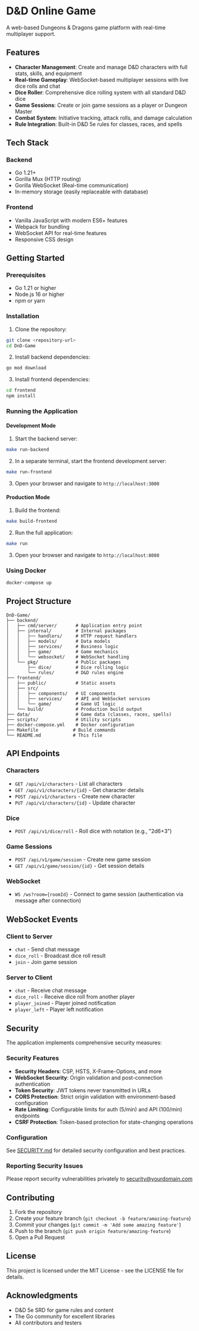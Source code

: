 # D&D Online Game

A web-based Dungeons & Dragons game platform with real-time multiplayer support.

## Features

- **Character Management**: Create and manage D&D characters with full stats, skills, and equipment
- **Real-time Gameplay**: WebSocket-based multiplayer sessions with live dice rolls and chat
- **Dice Roller**: Comprehensive dice rolling system with all standard D&D dice
- **Game Sessions**: Create or join game sessions as a player or Dungeon Master
- **Combat System**: Initiative tracking, attack rolls, and damage calculation
- **Rule Integration**: Built-in D&D 5e rules for classes, races, and spells

## Tech Stack

### Backend
- Go 1.21+
- Gorilla Mux (HTTP routing)
- Gorilla WebSocket (Real-time communication)
- In-memory storage (easily replaceable with database)

### Frontend
- Vanilla JavaScript with modern ES6+ features
- Webpack for bundling
- WebSocket API for real-time features
- Responsive CSS design

## Getting Started

### Prerequisites
- Go 1.21 or higher
- Node.js 16 or higher
- npm or yarn

### Installation

1. Clone the repository:
```bash
git clone <repository-url>
cd DnD-Game
```

2. Install backend dependencies:
```bash
go mod download
```

3. Install frontend dependencies:
```bash
cd frontend
npm install
```

### Running the Application

#### Development Mode

1. Start the backend server:
```bash
make run-backend
```

2. In a separate terminal, start the frontend development server:
```bash
make run-frontend
```

3. Open your browser and navigate to `http://localhost:3000`

#### Production Mode

1. Build the frontend:
```bash
make build-frontend
```

2. Run the full application:
```bash
make run
```

3. Open your browser and navigate to `http://localhost:8080`

### Using Docker

```bash
docker-compose up
```

## Project Structure

```
DnD-Game/
├── backend/
│   ├── cmd/server/       # Application entry point
│   ├── internal/         # Internal packages
│   │   ├── handlers/     # HTTP request handlers
│   │   ├── models/       # Data models
│   │   ├── services/     # Business logic
│   │   ├── game/         # Game mechanics
│   │   └── websocket/    # WebSocket handling
│   └── pkg/              # Public packages
│       ├── dice/         # Dice rolling logic
│       └── rules/        # D&D rules engine
├── frontend/
│   ├── public/           # Static assets
│   ├── src/
│   │   ├── components/   # UI components
│   │   ├── services/     # API and WebSocket services
│   │   └── game/         # Game UI logic
│   └── build/            # Production build output
├── data/                 # Game data (classes, races, spells)
├── scripts/              # Utility scripts
├── docker-compose.yml    # Docker configuration
├── Makefile             # Build commands
└── README.md            # This file
```

## API Endpoints

### Characters
- `GET /api/v1/characters` - List all characters
- `GET /api/v1/characters/{id}` - Get character details
- `POST /api/v1/characters` - Create new character
- `PUT /api/v1/characters/{id}` - Update character

### Dice
- `POST /api/v1/dice/roll` - Roll dice with notation (e.g., "2d6+3")

### Game Sessions
- `POST /api/v1/game/session` - Create new game session
- `GET /api/v1/game/session/{id}` - Get session details

### WebSocket
- `WS /ws?room={roomId}` - Connect to game session (authentication via message after connection)

## WebSocket Events

### Client to Server
- `chat` - Send chat message
- `dice_roll` - Broadcast dice roll result
- `join` - Join game session

### Server to Client
- `chat` - Receive chat message
- `dice_roll` - Receive dice roll from another player
- `player_joined` - Player joined notification
- `player_left` - Player left notification

## Security

The application implements comprehensive security measures:

### Security Features
- **Security Headers**: CSP, HSTS, X-Frame-Options, and more
- **WebSocket Security**: Origin validation and post-connection authentication
- **Token Security**: JWT tokens never transmitted in URLs
- **CORS Protection**: Strict origin validation with environment-based configuration
- **Rate Limiting**: Configurable limits for auth (5/min) and API (100/min) endpoints
- **CSRF Protection**: Token-based protection for state-changing operations

### Configuration
See [SECURITY.md](./SECURITY.md) for detailed security configuration and best practices.

### Reporting Security Issues
Please report security vulnerabilities privately to security@yourdomain.com

## Contributing

1. Fork the repository
2. Create your feature branch (`git checkout -b feature/amazing-feature`)
3. Commit your changes (`git commit -m 'Add some amazing feature'`)
4. Push to the branch (`git push origin feature/amazing-feature`)
5. Open a Pull Request

## License

This project is licensed under the MIT License - see the LICENSE file for details.

## Acknowledgments

- D&D 5e SRD for game rules and content
- The Go community for excellent libraries
- All contributors and testers